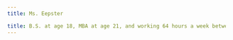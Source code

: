 ```yaml
---
title: Ms. Eepster

title: B.S. at age 18, MBA at age 21, and working 64 hours a week between two jobs.
---
```


